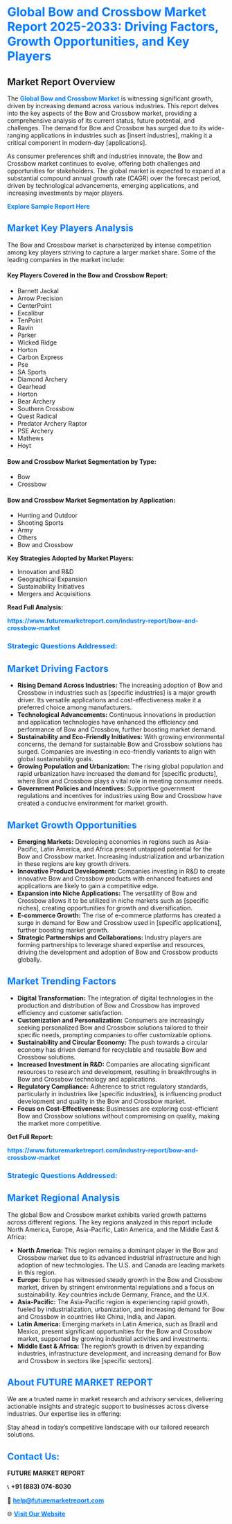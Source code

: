 <h1 style="color: #007BFF;">Global Bow and Crossbow Market Report 2025-2033: Driving Factors, Growth Opportunities, and Key Players</h1>

<section id="overview">
<h2>Market Report Overview</h2>
<p>The <a href="https://www.futuremarketreport.com/industry-report/bow-and-crossbow-market" style="color: #007BFF; text-decoration: none;"><strong>Global Bow and Crossbow Market</strong></a> is witnessing significant growth, driven by increasing demand across various industries. This report delves into the key aspects of the Bow and Crossbow market, providing a comprehensive analysis of its current status, future potential, and challenges. The demand for Bow and Crossbow has surged due to its wide-ranging applications in industries such as [insert industries], making it a critical component in modern-day [applications].</p>
<p>As consumer preferences shift and industries innovate, the Bow and Crossbow market continues to evolve, offering both challenges and opportunities for stakeholders. The global market is expected to expand at a substantial compound annual growth rate (CAGR) over the forecast period, driven by technological advancements, emerging applications, and increasing investments by major players.</p>
</section>

<section id="overview">
<p><a href="https://www.futuremarketreport.com/request-sample/reportId=111337" style="color: #007BFF; text-decoration: none;"><strong>Explore Sample Report Here</strong></a></p>
</section>

<section id="key-players">
<h2 style="color: #007BFF;">Market Key Players Analysis</h2>
<p>The Bow and Crossbow market is characterized by intense competition among key players striving to capture a larger market share. Some of the leading companies in the market include:</p>
<h4>Key Players Covered in the Bow and Crossbow Report:</h4>
<ul><li>Barnett Jackal</li><li>Arrow Precision</li><li>CenterPoint</li><li>Excalibur</li><li>TenPoint</li><li>Ravin</li><li>Parker</li><li>Wicked Ridge</li><li>Horton</li><li>Carbon Express</li><li>Pse</li><li>SA Sports</li><li>Diamond Archery</li><li>Gearhead</li><li>Horton</li><li>Bear Archery</li><li>Southern Crossbow</li><li>Quest Radical</li><li>Predator Archery Raptor</li><li>PSE Archery</li><li>Mathews</li><li>Hoyt</li></ul>
<h4>Bow and Crossbow Market Segmentation by Type:</h4>
<ul><li>Bow</li><li>Crossbow</li></ul>

<h4>Bow and Crossbow Market Segmentation by Application:</h4>
<ul><li>Hunting and Outdoor</li><li>Shooting Sports</li><li>Army</li><li>Others</li><li>Bow and Crossbow</li></ul>
<p><strong>Key Strategies Adopted by Market Players:</strong></p>
<ul>
<li>Innovation and R&D</li>
<li>Geographical Expansion</li>
<li>Sustainability Initiatives</li>
<li>Mergers and Acquisitions</li>
</ul>
</section>

<section>
<p><strong>Read Full Analysis: </strong></p><a href="https://www.futuremarketreport.com/industry-report/bow-and-crossbow-market" style="color: #007BFF; text-decoration: none;"><strong>https://www.futuremarketreport.com/industry-report/bow-and-crossbow-market</strong></a>
<h3 style="color: #007BFF;">Strategic Questions Addressed:</h3>
</section>

<section id="driving-factors">
<h2 style="color: #007BFF;">Market Driving Factors</h2>
<ul>
<li><strong>Rising Demand Across Industries:</strong> The increasing adoption of Bow and Crossbow in industries such as [specific industries] is a major growth driver. Its versatile applications and cost-effectiveness make it a preferred choice among manufacturers.</li>
<li><strong>Technological Advancements:</strong> Continuous innovations in production and application technologies have enhanced the efficiency and performance of Bow and Crossbow, further boosting market demand.</li>
<li><strong>Sustainability and Eco-Friendly Initiatives:</strong> With growing environmental concerns, the demand for sustainable Bow and Crossbow solutions has surged. Companies are investing in eco-friendly variants to align with global sustainability goals.</li>
<li><strong>Growing Population and Urbanization:</strong> The rising global population and rapid urbanization have increased the demand for [specific products], where Bow and Crossbow plays a vital role in meeting consumer needs.</li>
<li><strong>Government Policies and Incentives:</strong> Supportive government regulations and incentives for industries using Bow and Crossbow have created a conducive environment for market growth.</li>
</ul>
</section>

<section id="growth-opportunities">
<h2 style="color: #007BFF;">Market Growth Opportunities</h2>
<ul>
<li><strong>Emerging Markets:</strong> Developing economies in regions such as Asia-Pacific, Latin America, and Africa present untapped potential for the Bow and Crossbow market. Increasing industrialization and urbanization in these regions are key growth drivers.</li>
<li><strong>Innovative Product Development:</strong> Companies investing in R&D to create innovative Bow and Crossbow products with enhanced features and applications are likely to gain a competitive edge.</li>
<li><strong>Expansion into Niche Applications:</strong> The versatility of Bow and Crossbow allows it to be utilized in niche markets such as [specific niches], creating opportunities for growth and diversification.</li>
<li><strong>E-commerce Growth:</strong> The rise of e-commerce platforms has created a surge in demand for Bow and Crossbow used in [specific applications], further boosting market growth.</li>
<li><strong>Strategic Partnerships and Collaborations:</strong> Industry players are forming partnerships to leverage shared expertise and resources, driving the development and adoption of Bow and Crossbow products globally.</li>
</ul>
</section>

<section id="trending-factors">
<h2 style="color: #007BFF;">Market Trending Factors</h2>
<ul>
<li><strong>Digital Transformation:</strong> The integration of digital technologies in the production and distribution of Bow and Crossbow has improved efficiency and customer satisfaction.</li>
<li><strong>Customization and Personalization:</strong> Consumers are increasingly seeking personalized Bow and Crossbow solutions tailored to their specific needs, prompting companies to offer customizable options.</li>
<li><strong>Sustainability and Circular Economy:</strong> The push towards a circular economy has driven demand for recyclable and reusable Bow and Crossbow solutions.</li>
<li><strong>Increased Investment in R&D:</strong> Companies are allocating significant resources to research and development, resulting in breakthroughs in Bow and Crossbow technology and applications.</li>
<li><strong>Regulatory Compliance:</strong> Adherence to strict regulatory standards, particularly in industries like [specific industries], is influencing product development and quality in the Bow and Crossbow market.</li>
<li><strong>Focus on Cost-Effectiveness:</strong> Businesses are exploring cost-efficient Bow and Crossbow solutions without compromising on quality, making the market more competitive.</li>
</ul>
</section>

<section>
<p><strong>Get Full Report: </strong></p><a href="https://www.futuremarketreport.com/industry-report/bow-and-crossbow-market" style="color: #007BFF; text-decoration: none;"><strong>https://www.futuremarketreport.com/industry-report/bow-and-crossbow-market</strong></a>
<h3 style="color: #007BFF;">Strategic Questions Addressed:</h3>
</section>


<section id="regional-analysis">
<h2 style="color: #007BFF;">Market Regional Analysis</h2>
<p>The global Bow and Crossbow market exhibits varied growth patterns across different regions. The key regions analyzed in this report include North America, Europe, Asia-Pacific, Latin America, and the Middle East & Africa:</p>
<ul>
<li><strong>North America:</strong> This region remains a dominant player in the Bow and Crossbow market due to its advanced industrial infrastructure and high adoption of new technologies. The U.S. and Canada are leading markets in this region.</li>
<li><strong>Europe:</strong> Europe has witnessed steady growth in the Bow and Crossbow market, driven by stringent environmental regulations and a focus on sustainability. Key countries include Germany, France, and the U.K.</li>
<li><strong>Asia-Pacific:</strong> The Asia-Pacific region is experiencing rapid growth, fueled by industrialization, urbanization, and increasing demand for Bow and Crossbow in countries like China, India, and Japan.</li>
<li><strong>Latin America:</strong> Emerging markets in Latin America, such as Brazil and Mexico, present significant opportunities for the Bow and Crossbow market, supported by growing industrial activities and investments.</li>
<li><strong>Middle East & Africa:</strong> The region’s growth is driven by expanding industries, infrastructure development, and increasing demand for Bow and Crossbow in sectors like [specific sectors].</li>
</ul>
</section>

<footer>
<h2 style="color: #007BFF;">About FUTURE MARKET REPORT</h2>
<p>We are a trusted name in market research and advisory services, delivering actionable insights and strategic support to businesses across diverse industries. Our expertise lies in offering:</p>

<p>Stay ahead in today’s competitive landscape with our tailored research solutions.</p>

<h2 style="color: #007BFF;">Contact Us:</h2>
<p><strong>FUTURE MARKET REPORT</strong></p>
<p>📞 <strong>+91 (883) 074-8030</strong></p>
<p>📧 <strong><a href="mailto:help@futuremarketreport.com" style="color: #007BFF;">help@futuremarketreport.com</a></strong></p>
<p>🌐 <strong><a href="https://www.futuremarketreport.com/" style="color: #007BFF;">Visit Our Website</a></strong></p>
</footer>